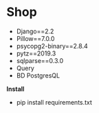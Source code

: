 # Shop
 - Django==2.2
 - Pillow==7.0.0
 - psycopg2-binary==2.8.4
 - pytz==2019.3
 - sqlparse==0.3.0
 - Query
 - BD PostgresQL


**Install**
- pip install requirements.txt
